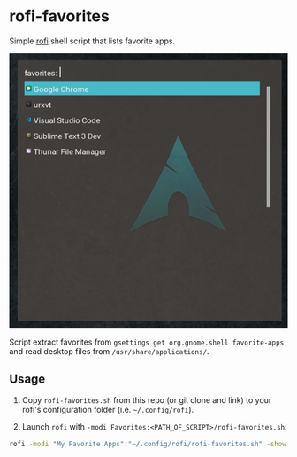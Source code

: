 # rofi-favorites

Simple [rofi](https://github.com/davatorium/rofi) shell script that lists favorite apps.

![screenshot](screenshot.png)

Script extract favorites from `gsettings get org.gnome.shell favorite-apps` and read desktop files from `/usr/share/applications/`.

## Usage

1. Copy `rofi-favorites.sh` from this repo (or git clone and link) to your rofi's configuration folder (i.e. `~/.config/rofi`).

2. Launch `rofi` with `-modi Favorites:<PATH_OF_SCRIPT>/rofi-favorites.sh`:

```bash
rofi -modi "My Favorite Apps":"~/.config/rofi/rofi-favorites.sh" -show "My Favorite Apps"
```
